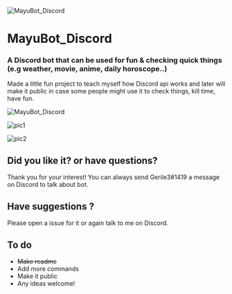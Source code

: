 ![MayuBot_Discord](https://github.com/Gerile3/MayuBot_Family/tree/master/Mayubot_Discord/Pictures/discord2.png)

# MayuBot_Discord

### A Discord bot that can be used for fun & checking quick things (e.g weather, movie, anime, daily horoscope..)

Made a little fun project to teach myself how Discord api works and later will make it public in case some people might use it to check things, kill time, have fun.

![MayuBot_Discord](https://github.com/Gerile3/MayuBot_Family/tree/master/Mayubot_Discord/Pictures/discord4.gif)

![pic1](https://github.com/Gerile3/MayuBot_Family/tree/master/Mayubot_Discord/Pictures/discord1.png)

![pic2](https://github.com/Gerile3/MayuBot_Family/tree/master/Mayubot_Discord/Pictures/discord3.png)

## Did you like it? or have questions?

Thank you for your interest! You can always send Gerile3#1419 a message on Discord to talk about bot.

## Have suggestions ?

Please open a issue for it or again talk to me on Discord.

## To do

- ~~Make readme~~
- Add more commands
- Make it public
- Any ideas welcome!
